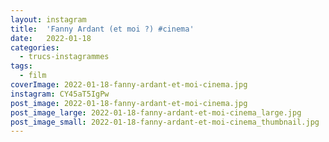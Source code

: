 ```yaml
---
layout: instagram
title:  'Fanny Ardant (et moi ?) #cinema'
date:   2022-01-18
categories: 
  - trucs-instagrammes
tags:
  - film
coverImage: 2022-01-18-fanny-ardant-et-moi-cinema.jpg
instagram: CY45aT5IgPw
post_image: 2022-01-18-fanny-ardant-et-moi-cinema.jpg
post_image_large: 2022-01-18-fanny-ardant-et-moi-cinema_large.jpg
post_image_small: 2022-01-18-fanny-ardant-et-moi-cinema_thumbnail.jpg
---
```




